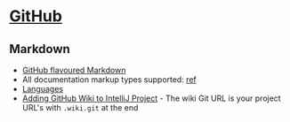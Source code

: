 # [GitHub](https://github.com)

## Markdown
* [GitHub flavoured Markdown](https://help.github.com/articles/github-flavored-markdown/)
* All documentation markup types supported: [ref](https://github.com/gitlabhq/markup#markups)
* [Languages](https://github.com/github/linguist/blob/master/lib/linguist/languages.yml)
* [Adding GitHub Wiki to IntelliJ Project](https://github.com/vsch/idea-multimarkdown/wiki/Adding-GitHub-Wiki-to-IntelliJ-Project) - The wiki Git URL is your project URL's with `.wiki.git` at the end